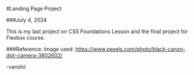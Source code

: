 #Landing Page Project

###July 4, 2024

This is my last project on CSS Foundations Lesson and the final project for Flexbox course.


###Reference:
Image used: https://www.pexels.com/photo/black-canon-dslr-camera-3802602/

-vanshii

